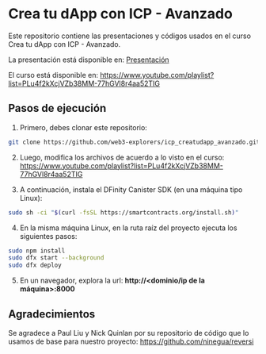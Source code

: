 # Crea tu dApp con ICP - Avanzado

Este repositorio contiene las presentaciones y códigos usados en el curso Crea tu dApp con ICP - Avanzado.

La presentación está disponible en: [Presentación](https://github.com/web3-explorers/icp_creatudapp_avanzado/blob/main/Crea%20una%20dApp%20con%20ICP%20-%20avanzado.pdf)

El curso está disponible en: https://www.youtube.com/playlist?list=PLu4f2kXcjVZb38MM-77hGVl8r4aa52TIG

## Pasos de ejecución

1. Primero, debes clonar este repositorio:
```sh
git clone https://github.com/web3-explorers/icp_creatudapp_avanzado.git
```

2. Luego, modifica los archivos de acuerdo a lo visto en el curso: https://www.youtube.com/playlist?list=PLu4f2kXcjVZb38MM-77hGVl8r4aa52TIG

3. A continuación, instala el DFinity Canister SDK (en una máquina tipo Linux):

```sh
sudo sh -ci "$(curl -fsSL https://smartcontracts.org/install.sh)"
```

4. En la misma máquina Linux, en la ruta raíz del proyecto ejecuta los siguientes pasos:

```sh
sudo npm install
sudo dfx start --background
sudo dfx deploy
```

5. En un navegador, explora la url: **http://<dominio/ip de la máquina>:8000**

## Agradecimientos

Se agradece a Paul Liu y Nick Quinlan por su repositorio de código que lo usamos de base para nuestro proyecto: https://github.com/ninegua/reversi
